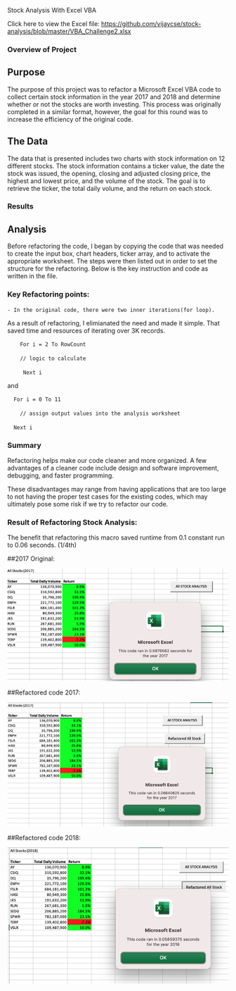Stock Analysis With Excel VBA

Click here to view the Excel file: https://github.com/vijaycse/stock-analysis/blob/master/VBA_Challenge2.xlsx

### Overview of Project

## Purpose
The purpose of this project was to refactor a Microsoft Excel VBA code to collect certain stock information in the year 2017 and 2018 and determine whether or not the stocks are worth investing. This process was originally completed in a similar format, however, the goal for this round was to increase the efficiency of the original code.

## The Data

The data that is presented includes two charts with stock information on 12 different stocks. The stock information contains a ticker value, the date the stock was issued, the opening, closing and adjusted closing price, the highest and lowest price, and the volume of the stock. The goal is to retrieve the ticker, the total daily volume, and the return on each stock.

### Results

 ## Analysis

Before refactoring the code, I began by copying the code that was needed to create the input box, chart headers, ticker array, and to activate the appropriate worksheet. The steps were then listed out in order to set the structure for the refactoring. Below is the key instruction and code as written in the file.


### Key Refactoring points:

    - In the original code, there were two inner iterations(for loop).
As a result of refactoring, I elimianated the need and made it simple.
That saved time and resources of iterating over 3K records.

 
    
        For i = 2 To RowCount
        
        // logic to calculate
        
         Next i
  
   
   and
    
      For i = 0 To 11
      
        // assign output values into the analysis worksheet
        
      Next i
      

 
### Summary

Refactoring helps make our code cleaner and more organized. A few advantages of a cleaner code include design and software improvement, debugging, and faster programming.  

These disadvantages may range from having applications that are too large to not having the proper test cases for the existing codes, which may ultimately pose some risk if we try to refactor our code.

### Result of Refactoring Stock Analysis:

 The benefit that refactoring this macro saved runtime from 0.1 constant run to  0.06 seconds. (1/4th)

  ##2017 Original:
 
 ![2017 Original](https://github.com/vijaycse/stock-analysis/blob/master/resources/2017_original_run.png)
 
 
  ##Refactored code 2017:
 
 ![Refactored Code](https://github.com/vijaycse/stock-analysis/blob/master/resources/VBA_Challenge_2017.png)
 
 

  ##Refactored code 2018:
 
 ![Refactored Code](https://github.com/vijaycse/stock-analysis/blob/master/resources/VBA_Challenge_2018.png)
